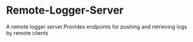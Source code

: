 # Remote-Logger-Server
A  remote logger server.Provides endpoints for pushing and retrieving logs by remote clients
